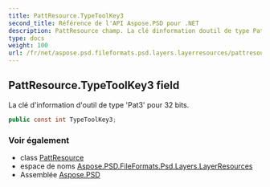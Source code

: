 ```yaml
---
title: PattResource.TypeToolKey3
second_title: Référence de l'API Aspose.PSD pour .NET
description: PattResource champ. La clé dinformation doutil de type Pat3 pour 32 bits.
type: docs
weight: 100
url: /fr/net/aspose.psd.fileformats.psd.layers.layerresources/pattresource/typetoolkey3/
---
```

## PattResource.TypeToolKey3 field

La clé d'information d'outil de type 'Pat3' pour 32 bits.

```csharp
public const int TypeToolKey3;
```

### Voir également

* class [PattResource](../)
* espace de noms [Aspose.PSD.FileFormats.Psd.Layers.LayerResources](../../pattresource/)
* Assemblée [Aspose.PSD](../../../)


